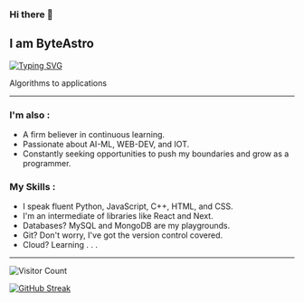 ### Hi there 👋 
## I am ByteAstro
<!-- [![Typing SVG](https://readme-typing-svg.herokuapp.com?font=Fira+Code&pause=1000&random=false&width=535&lines=A+coding+enthusiast+with+a+passion+for;developing+convenient+apps+.;Let's+craft+the+program+together+As)](https://git.io/typing-svg) -->
[![Typing SVG](https://readme-typing-svg.herokuapp.com?font=Fira+Code&pause=1000&color=F79E54&random=false&width=565&lines=A+programming+enthusiats+%26+continuous+learner%2C;Eager+to+collaborate+and+grow+with;A+dev+like+you+%F0%9F%9A%80.+Let's+connect+and;Let's+craft+complex+softwares+and+systems+AS+-+)](https://git.io/typing-svg)

Algorithms to applications

***
### I'm also :
- A firm believer in continuous learning.
- Passionate about AI-ML, WEB-DEV, and IOT.
- Constantly seeking opportunities to push my boundaries and grow as a programmer.
 
### My Skills :
- I speak fluent Python, JavaScript, C++, HTML, and CSS.
- I'm an intermediate of libraries like React and Next.
- Databases? MySQL and MongoDB are my playgrounds.
- Git? Don't worry, I've got the version control covered.
- Cloud? Learning . . .
 
***
![Visitor Count](https://profile-counter.glitch.me/ByteAstro/count.svg)
<!-- ![](https://komarev.com/ghpvc/?username=byteastro&color=blueviolet&style=for-the-badge) -->

[![GitHub Streak](https://github-readme-streak-stats-uvud.vercel.app?user=ByteAstro&theme=vision-friendly-dark&hide_border=false)](https://git.io/streak-stats) 

<!--------------------------------------------------------------------------------------------------------------------------->
<!--
**ByteAstro/ByteAstro** is a ✨ _special_ ✨ repository because its `README.md` (this file) appears on your GitHub profile. 
 
Here are some ideas to get you started:  
 
- 🔭 I’m currently working on Web-backend_Techs ... where
- 🌱 I’m currently learning ... ML as MachineLearning, python
- 👯 I’m looking to collaborate on ... 
- 🤔 I’m looking for help with ... 
- 💬 Ask me about ...
- 📫 How to reach me: ... 
- 😄 Pronouns: ...
- ⚡ Fun fact: ...
-->
